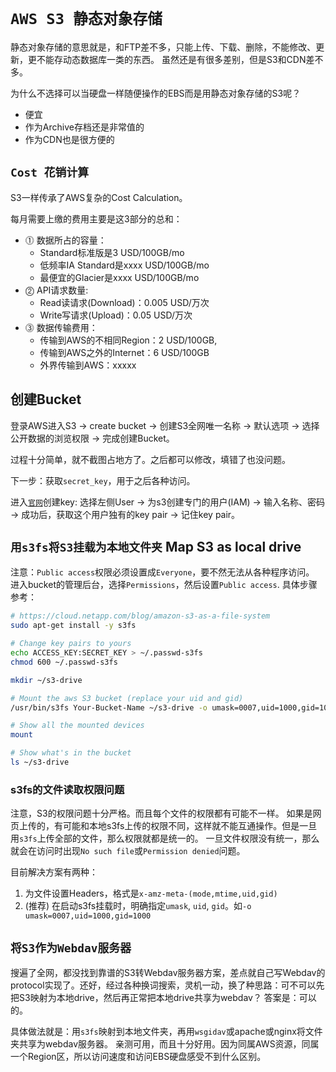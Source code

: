 # `AWS S3 静态对象存储`

静态对象存储的意思就是，和FTP差不多，只能上传、下载、删除，不能修改、更新，更不能存动态数据库一类的东西。
虽然还是有很多差别，但是S3和CDN差不多。

为什么不选择可以当硬盘一样随便操作的EBS而是用静态对象存储的S3呢？
- 便宜
- 作为Archive存档还是非常值的
- 作为CDN也是很方便的


## `Cost 花销计算`
S3一样传承了AWS复杂的Cost Calculation。

每月需要上缴的费用主要是这3部分的总和：
- ⓵ 数据所占的容量：
    - Standard标准版是3 USD/100GB/mo
    - 低频率IA Standard是xxxx USD/100GB/mo
    - 最便宜的Glacier是xxxx USD/100GB/mo
- ⓶ API请求数量:
    - Read读请求(Download)：0.005 USD/万次
    - Write写请求(Upload)：0.05 USD/万次
- ⓷ 数据传输费用：
    - 传输到AWS的不相同Region：2 USD/100GB, 
    - 传输到AWS之外的Internet：6 USD/100GB
    - 外界传输到AWS：xxxxx


## 创建Bucket
登录AWS进入S3 -> create bucket -> 创建S3全网唯一名称 -> 默认选项 -> 选择公开数据的浏览权限 -> 完成创建Bucket。


过程十分简单，就不截图占地方了。之后都可以修改，填错了也没问题。

下一步：获取`secret_key`，用于之后各种访问。

进入[`官网`](https://console.aws.amazon.com/iam/home?#/security_credential)创建key:
选择左侧User -> 为s3创建专门的用户(IAM) -> 输入名称、密码 -> 成功后，获取这个用户独有的key pair -> 记住key pair。

## `用s3fs将S3挂载为本地文件夹` Map S3 as local drive


注意：`Public access`权限必须设置成`Everyone`，要不然无法从各种程序访问。
进入bucket的管理后台，选择`Permissions`，然后设置`Public access`. 
具体步骤参考：

```sh
# https://cloud.netapp.com/blog/amazon-s3-as-a-file-system
sudo apt-get install -y s3fs

# Change key pairs to yours
echo ACCESS_KEY:SECRET_KEY > ~/.passwd-s3fs
chmod 600 ~/.passwd-s3fs

mkdir ~/s3-drive

# Mount the aws S3 bucket (replace your uid and gid)
/usr/bin/s3fs Your-Bucket-Name ~/s3-drive -o umask=0007,uid=1000,gid=1000

# Show all the mounted devices
mount

# Show what's in the bucket
ls ~/s3-drive
```

### s3fs的文件读取权限问题

注意，S3的权限问题十分严格。而且每个文件的权限都有可能不一样。
如果是网页上传的，有可能和本地s3fs上传的权限不同，这样就不能互通操作。但是一旦用`s3fs`上传全部的文件，那么权限就都是统一的。
一旦文件权限没有统一，那么就会在访问时出现`No such file`或`Permission denied`问题。

目前解决方案有两种：
1. 为文件设置Headers，格式是`x-amz-meta-(mode,mtime,uid,gid) `
2. (推荐) 在启动s3fs挂载时，明确指定`umask`, `uid`, `gid`。如`-o umask=0007,uid=1000,gid=1000`

## `将S3作为Webdav服务器`
搜遍了全网，都没找到靠谱的S3转Webdav服务器方案，差点就自己写Webdav的protocol实现了。还好，经过各种换词搜索，灵机一动，换了种思路：可不可以先把S3映射为本地drive，然后再正常把本地drive共享为webdav？
答案是：可以的。

具体做法就是：用`s3fs`映射到本地文件夹，再用`wsgidav`或apache或nginx将文件夹共享为webdav服务器。
亲测可用，而且十分好用。因为同属AWS资源，同属一个Region区，所以访问速度和访问EBS硬盘感受不到什么区别。